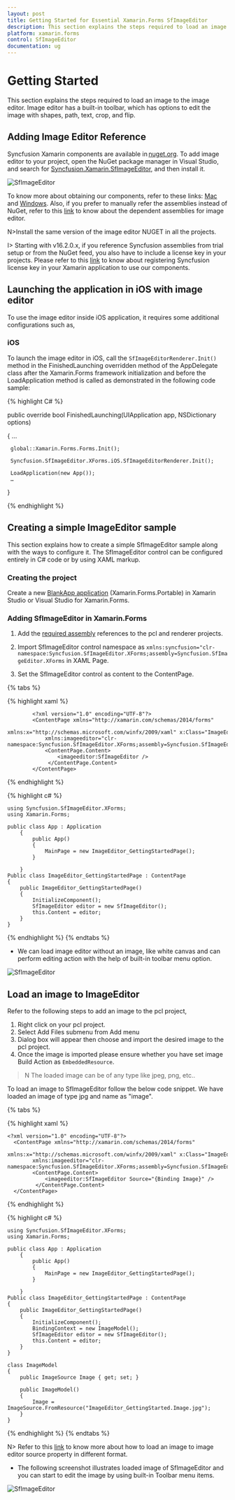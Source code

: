 ```yaml
---
layout: post
title: Getting Started for Essential Xamarin.Forms SfImageEditor
description: This section explains the steps required to load an image to the image editor. Image editor has a built-in toolbar, which has options to edit the image with shapes, path, text, crop, and flip.
platform: xamarin.forms
control: SfImageEditor
documentation: ug
---
```

# Getting Started

This section explains the steps required to load an image to the image editor. Image editor has a built-in toolbar, which has options to edit the image with shapes, path, text, crop, and flip.

## Adding Image Editor Reference

Syncfusion Xamarin components are available in [nuget.org](https://www.nuget.org/). To add image editor to your project, open the NuGet package manager in Visual Studio, and search for [Syncfusion.Xamarin.SfImageEditor](https://www.nuget.org/packages/Syncfusion.Xamarin.SfImageEditor/), and then install it. 

![SfImageEditor](ImageEditor_images/Nugetref.png)

To know more about obtaining our components, refer to these links: [Mac](https://help.syncfusion.com/xamarin/introduction/download-and-installation/mac) and [Windows](https://help.syncfusion.com/xamarin/introduction/download-and-installation/windows). Also, if you prefer to manually refer the assemblies instead of NuGet, refer to this [link](https://help.syncfusion.com/xamarin/introduction/control-dependencies#sfimageeditor) to know about the dependent assemblies for image editor. 

N>Install the same version of the image editor NUGET in all the projects.

I> Starting with v16.2.0.x, if you reference Syncfusion assemblies from trial setup or from the NuGet feed, you also have to include a license key in your projects. Please refer to this [link](https://help.syncfusion.com/common/essential-studio/licensing/license-key) to know about registering Syncfusion license key in your Xamarin application to use our components.

## Launching the application in iOS with image editor

To use the image editor inside iOS application, it requires some additional configurations such as,

### iOS

To launch the image editor in iOS, call the `SfImageEditorRenderer.Init()` method in the FinishedLaunching overridden method of the AppDelegate class after the Xamarin.Forms framework initialization and before the LoadApplication method is called as demonstrated in the following code sample:

{% highlight C# %} 

 public override bool FinishedLaunching(UIApplication app, NSDictionary options) 

 { 
     … 

     global::Xamarin.Forms.Forms.Init();

     Syncfusion.SfImageEditor.XForms.iOS.SfImageEditorRenderer.Init();

     LoadApplication(new App()); 
     …
 }

{% endhighlight %}


## Creating a simple ImageEditor sample

This section explains how to create a simple SfImageEditor sample along with the ways to configure it. The SfImageEditor control can be configured entirely in C# code or by using XAML markup.

### Creating the project

Create a new [BlankApp application](https://developer.xamarin.com/guides/xamarin-forms/xaml/xaml-basics/getting_started_with_xaml/) (Xamarin.Forms.Portable) in Xamarin Studio or Visual Studio for Xamarin.Forms.

### Adding SfImageEditor in Xamarin.Forms 

1. Add the [required assembly](https://help.syncfusion.com/xamarin/introduction/control-dependencies#sfimageeditor) references to the pcl and renderer projects. 

2. Import SfImageEditor control namespace as `xmlns:syncfusion="clr-namespace:Syncfusion.SfImageEditor.XForms;assembly=Syncfusion.SfImageEditor.XForms` in XAML Page.

3. Set the SfImageEditor control as content to the ContentPage.

{% tabs %}

{% highlight xaml %}

            <?xml version="1.0" encoding="UTF-8"?>
            <ContentPage xmlns="http://xamarin.com/schemas/2014/forms"
                xmlns:x="http://schemas.microsoft.com/winfx/2009/xaml" x:Class="ImageEditor_GettingStarted.ImageEditor_GettingStartedPage"
                xmlns:imageeditor="clr-namespace:Syncfusion.SfImageEditor.XForms;assembly=Syncfusion.SfImageEditor.XForms">
                <ContentPage.Content>
                    <imageeditor:SfImageEditor />
                 </ContentPage.Content>
            </ContentPage> 

{% endhighlight %}

{% highlight c# %}

    using Syncfusion.SfImageEditor.XForms;
    using Xamarin.Forms;

    public class App : Application
        {
            public App()
            {
                MainPage = new ImageEditor_GettingStartedPage();
            }

        }
    Public class ImageEditor_GettingStartedPage : ContentPage
    {
        public ImageEditor_GettingStartedPage()
        {
            InitializeComponent();
            SfImageEditor editor = new SfImageEditor();
            this.Content = editor;
        }
    }
{% endhighlight %}
{% endtabs %}

* We can load image editor without an image, like white canvas and can perform editing action with the help of built-in toolbar menu option.

![SfImageEditor](ImageEditor_images/GettingstartedDefault.png)


## Load an image to ImageEditor

Refer to the following steps to add an image to the pcl project,

1. Right click on your pcl project. 
2. Select Add Files submenu from Add menu 
3. Dialog box will appear then choose and import the desired image to the pcl project.
4. Once the image is imported please ensure whether you have set image Build Action as `EmbeddedResource`.

>N The loaded image can be of any type like jpeg, png, etc..

To load an image to SfImageEditor follow the below code snippet. We have loaded an image of type jpg and name as "image".

{% tabs %}

{% highlight xaml %}

    <?xml version="1.0" encoding="UTF-8"?>
      <ContentPage xmlns="http://xamarin.com/schemas/2014/forms"
            xmlns:x="http://schemas.microsoft.com/winfx/2009/xaml" x:Class="ImageEditor_GettingStarted.ImageEditor_GettingStartedPage"
            xmlns:imageeditor="clr-namespace:Syncfusion.SfImageEditor.XForms;assembly=Syncfusion.SfImageEditor.XForms">
            <ContentPage.Content>
                <imageeditor:SfImageEditor Source="{Binding Image}" />
             </ContentPage.Content>
      </ContentPage> 

{% endhighlight %}

{% highlight c# %}

    using Syncfusion.SfImageEditor.XForms;
    using Xamarin.Forms;

    public class App : Application
        {
            public App()
            {
                MainPage = new ImageEditor_GettingStartedPage();
            }

        }
    Public class ImageEditor_GettingStartedPage : ContentPage
    {
        public ImageEditor_GettingStartedPage()
        {
            InitializeComponent();
            BindingContext = new ImageModel();
            SfImageEditor editor = new SfImageEditor();
            this.Content = editor;
        }
    }

    class ImageModel
    {
        public ImageSource Image { get; set; }

        public ImageModel()
        {
            Image = ImageSource.FromResource("ImageEditor_GettingStarted.Image.jpg");
        }
    }

{% endhighlight %}
{% endtabs %}

N> Refer to this [link](https://docs.microsoft.com/en-us/xamarin/xamarin-forms/user-interface/images?tabs=vswin#displaying-images) to know more about how to load an image to image editor source property in different format.


* The following screenshot illustrates loaded image of SfImageEditor and you can start to edit the image by using built-in Toolbar menu items.

![SfImageEditor](ImageEditor_images/Gettingstarted.png)